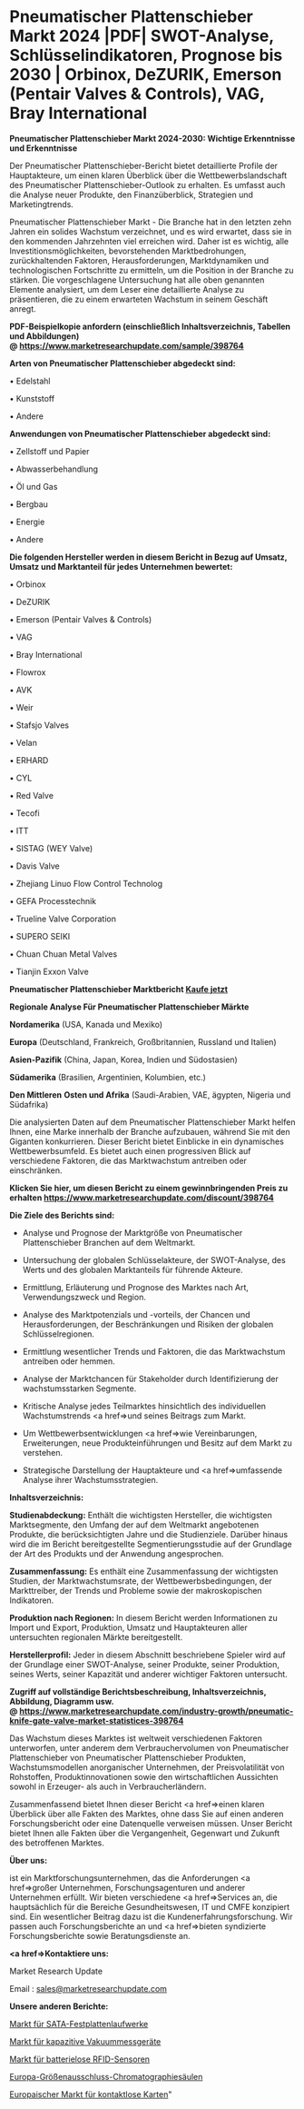 # Pneumatischer Plattenschieber Markt 2024 |PDF| SWOT-Analyse, Schlüsselindikatoren, Prognose bis 2030 | Orbinox, DeZURIK, Emerson (Pentair Valves & Controls), VAG, Bray International

<strong>Pneumatischer Plattenschieber Markt 2024-2030: Wichtige Erkenntnisse und Erkenntnisse</strong>

Der Pneumatischer Plattenschieber-Bericht bietet detaillierte Profile der Hauptakteure, um einen klaren Überblick über die Wettbewerbslandschaft des Pneumatischer Plattenschieber-Outlook zu erhalten. Es umfasst auch die Analyse neuer Produkte, den Finanzüberblick, Strategien und Marketingtrends.

Pneumatischer Plattenschieber Markt - Die Branche hat in den letzten zehn Jahren ein solides Wachstum verzeichnet, und es wird erwartet, dass sie in den kommenden Jahrzehnten viel erreichen wird. Daher ist es wichtig, alle Investitionsmöglichkeiten, bevorstehenden Marktbedrohungen, zurückhaltenden Faktoren, Herausforderungen, Marktdynamiken und technologischen Fortschritte zu ermitteln, um die Position in der Branche zu stärken. Die vorgeschlagene Untersuchung hat alle oben genannten Elemente analysiert, um dem Leser eine detaillierte Analyse zu präsentieren, die zu einem erwarteten Wachstum in seinem Geschäft anregt.

<strong><b>PDF-Beispielkopie anfordern (einschließlich Inhaltsverzeichnis, Tabellen und Abbildungen) @ </b></strong><strong><a href=https://www.marketresearchupdate.com/sample/398764><strong>https://www.marketresearchupdate.com/sample/398764</u></a></strong></strong>

<strong>Arten von Pneumatischer Plattenschieber abgedeckt sind:</strong>

• Edelstahl

• Kunststoff

• Andere

<strong>Anwendungen von Pneumatischer Plattenschieber abgedeckt sind:</strong>

• Zellstoff und Papier

• Abwasserbehandlung

• Öl und Gas

• Bergbau

• Energie

• Andere

<strong>Die folgenden Hersteller werden in diesem Bericht in Bezug auf Umsatz, Umsatz und Marktanteil für jedes Unternehmen bewertet:</strong>

• Orbinox

• DeZURIK

• Emerson (Pentair Valves & Controls)

• VAG

• Bray International

• Flowrox

• AVK

• Weir

• Stafsjo Valves

• Velan

• ERHARD

• CYL

• Red Valve

• Tecofi

• ITT

• SISTAG (WEY Valve)

• Davis Valve

• Zhejiang Linuo Flow Control Technolog

• GEFA Processtechnik

• Trueline Valve Corporation

• SUPERO SEIKI

• Chuan Chuan Metal Valves

• Tianjin Exxon Valve

<strong>Pneumatischer Plattenschieber Marktbericht <a href=https://www.marketresearchupdate.com/buynow/398764>Kaufe jetzt</a></strong>

<strong>Regionale Analyse Für Pneumatischer Plattenschieber Märkte</strong>

<strong>Nordamerika</strong> (USA, Kanada und Mexiko)

<strong>Europa</strong> (Deutschland, Frankreich, Großbritannien, Russland und Italien)

<strong>Asien-Pazifik</strong> (China, Japan, Korea, Indien und Südostasien)

<strong>Südamerika</strong> (Brasilien, Argentinien, Kolumbien, etc.)

<strong>Den Mittleren</strong> <strong>Osten und Afrika</strong> (Saudi-Arabien, VAE, ägypten, Nigeria und Südafrika)

Die analysierten Daten auf dem Pneumatischer Plattenschieber Markt helfen Ihnen, eine Marke innerhalb der Branche aufzubauen, während Sie mit den Giganten konkurrieren. Dieser Bericht bietet Einblicke in ein dynamisches Wettbewerbsumfeld. Es bietet auch einen progressiven Blick auf verschiedene Faktoren, die das Marktwachstum antreiben oder einschränken.

<strong>Klicken Sie hier, um diesen Bericht zu einem gewinnbringenden Preis zu erhalten
</strong><strong><a href=https://www.marketresearchupdate.com/discount/398764>https://www.marketresearchupdate.com/discount/398764</b></u></strong></a>

<strong>Die Ziele des Berichts sind:</strong>

- Analyse und Prognose der Marktgröße von Pneumatischer Plattenschieber Branchen auf dem Weltmarkt.

- Untersuchung der globalen Schlüsselakteure, der SWOT-Analyse, des Werts und des globalen Marktanteils für führende Akteure.

- Ermittlung, Erläuterung und Prognose des Marktes nach Art, Verwendungszweck und Region.

- Analyse des Marktpotenzials und -vorteils, der Chancen und Herausforderungen, der Beschränkungen und Risiken der globalen Schlüsselregionen.

- Ermittlung wesentlicher Trends und Faktoren, die das Marktwachstum antreiben oder hemmen.

- Analyse der Marktchancen für Stakeholder durch Identifizierung der wachstumsstarken Segmente.

- Kritische Analyse jedes Teilmarktes hinsichtlich des individuellen Wachstumstrends <a href=>und</a> seines Beitrags zum Markt.

- Um Wettbewerbsentwicklungen <a href=>wie</a> Vereinbarungen, Erweiterungen, neue Produkteinführungen und Besitz auf dem Markt zu verstehen.

- Strategische Darstellung der Hauptakteure und <a href=>umfas</a>sende Analyse ihrer Wachstumsstrategien.

<strong>Inhaltsverzeichnis:</strong>

<strong>Studienabdeckung:</strong> Enthält die wichtigsten Hersteller, die wichtigsten Marktsegmente, den Umfang der auf dem Weltmarkt angebotenen Produkte, die berücksichtigten Jahre und die Studienziele. Darüber hinaus wird die im Bericht bereitgestellte Segmentierungsstudie auf der Grundlage der Art des Produkts und der Anwendung angesprochen.

<strong>Zusammenfassung:</strong> Es enthält eine Zusammenfassung der wichtigsten Studien, der Marktwachstumsrate, der Wettbewerbsbedingungen, der Markttreiber, der Trends und Probleme sowie der makroskopischen Indikatoren.

<strong>Produktion nach Regionen:</strong> In diesem Bericht werden Informationen zu Import und Export, Produktion, Umsatz und Hauptakteuren aller untersuchten regionalen Märkte bereitgestellt.

<strong>Herstellerprofil:</strong> Jeder in diesem Abschnitt beschriebene Spieler wird auf der Grundlage einer SWOT-Analyse, seiner Produkte, seiner Produktion, seines Werts, seiner Kapazität und anderer wichtiger Faktoren untersucht.

<strong><b>Zugriff auf vollständige Berichtsbeschreibung, Inhaltsverzeichnis, Abbildung, Diagramm usw. @ </b></strong><strong><a href=https://www.marketresearchupdate.com/industry-growth/pneumatic-knife-gate-valve-market-statistices-398764>https://www.marketresearchupdate.com/industry-growth/pneumatic-knife-gate-valve-market-statistices-398764</a></strong>

Das Wachstum dieses Marktes ist weltweit verschiedenen Faktoren unterworfen, unter anderem dem Verbrauchervolumen von Pneumatischer Plattenschieber von Pneumatischer Plattenschieber Produkten, Wachstumsmodellen anorganischer Unternehmen, der Preisvolatilität von Rohstoffen, Produktinnovationen sowie den wirtschaftlichen Aussichten sowohl in Erzeuger- als auch in Verbraucherländern.

Zusammenfassend bietet Ihnen dieser Bericht <a href=>einen</a> klaren Überblick über alle Fakten des Marktes, ohne dass Sie auf einen anderen Forschungsbericht oder eine Datenquelle verweisen müssen. Unser Bericht bietet Ihnen alle Fakten über die Vergangenheit, Gegenwart und Zukunft des betroffenen Marktes.

<strong>Über uns:</strong>

 ist ein Marktforschungsunternehmen, das die Anforderungen <a href=>großer</a> Unternehmen, Forschungsagenturen und anderer Unternehmen erfüllt. Wir bieten verschiedene <a href=>Services</a> an, die hauptsächlich für die Bereiche Gesundheitswesen, IT und CMFE konzipiert sind. Ein wesentlicher Beitrag dazu ist die Kundenerfahrungsforschung. Wir passen auch Forschungsberichte an und <a href=>bieten</a> syndizierte Forschungsberichte sowie Beratungsdienste an.

<strong><a href=>Kontaktiere uns:</a></strong>

Market Research Update

Email : sales@marketresearchupdate.com

<strong>Unsere anderen Berichte:</strong>

<a href=https://www.linkedin.com/pulse/sata-hard-disk-drives-market-2023-trends-new>Markt für SATA-Festplattenlaufwerke</a>

<a href=https://www.linkedin.com/pulse/capacitive-vacuum-gauge-market-report-2023-top>Markt für kapazitive Vakuummessgeräte</a>

<a href=https://www.linkedin.com/pulse/battery-free-rfid-sensor-market-outlooks-2023>Markt für batterielose RFID-Sensoren</a>

<a href=https://www.linkedin.com/pulse/europe-size-exclusion-chromatography-columns>Europa-Größenausschluss-Chromatographiesäulen</a>

<a href=https://www.linkedin.com/pulse/europe-contactless-cards-market-size-2023-top>Europaischer Markt für kontaktlose Karten</a>"
